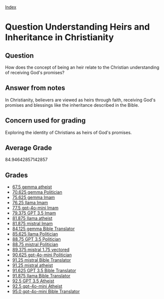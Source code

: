 
[Index](../../index.md)
# Question Understanding Heirs and Inheritance in Christianity
## Question
How does the concept of being an heir relate to the Christian understanding of receiving God's promises?

## Answer from notes
In Christianity, believers are viewed as heirs through faith, receiving God's promises and blessings like the inheritance described in the Bible.

## Concern used for grading
Exploring the identity of Christians as heirs of God's promises.

## Average Grade
84.94642857142857

## Grades
 * [67.5 gemma atheist](../answers/gemma_atheist/Understanding_Heirs_and_Inheritance_in_Christianity.md)
 * [70.625 gemma Politician](../answers/gemma_Politician/Understanding_Heirs_and_Inheritance_in_Christianity.md)
 * [75.625 gemma Imam](../answers/gemma_Imam/Understanding_Heirs_and_Inheritance_in_Christianity.md)
 * [76.25 llama Imam](../answers/llama_Imam/Understanding_Heirs_and_Inheritance_in_Christianity.md)
 * [77.5 gpt-4o-mini Imam](../answers/gpt-4o-mini_Imam/Understanding_Heirs_and_Inheritance_in_Christianity.md)
 * [79.375 GPT 3.5 Imam](../answers/GPT_3.5_Imam/Understanding_Heirs_and_Inheritance_in_Christianity.md)
 * [81.875 llama atheist](../answers/llama_atheist/Understanding_Heirs_and_Inheritance_in_Christianity.md)
 * [81.875 mistral Imam](../answers/mistral_Imam/Understanding_Heirs_and_Inheritance_in_Christianity.md)
 * [84.125 gemma Bible Translator](../answers/gemma_Bible_Translator/Understanding_Heirs_and_Inheritance_in_Christianity.md)
 * [85.625 llama Politician](../answers/llama_Politician/Understanding_Heirs_and_Inheritance_in_Christianity.md)
 * [88.75 GPT 3.5 Politician](../answers/GPT_3.5_Politician/Understanding_Heirs_and_Inheritance_in_Christianity.md)
 * [88.75 mistral Politician](../answers/mistral_Politician/Understanding_Heirs_and_Inheritance_in_Christianity.md)
 * [89.375 mistral 1.75 vectored](../answers/mistral_1.75_vectored/Understanding_Heirs_and_Inheritance_in_Christianity.md)
 * [90.625 gpt-4o-mini Politician](../answers/gpt-4o-mini_Politician/Understanding_Heirs_and_Inheritance_in_Christianity.md)
 * [91.25 mistral Bible Translator](../answers/mistral_Bible_Translator/Understanding_Heirs_and_Inheritance_in_Christianity.md)
 * [91.25 mistral atheist](../answers/mistral_atheist/Understanding_Heirs_and_Inheritance_in_Christianity.md)
 * [91.625 GPT 3.5 Bible Translator](../answers/GPT_3.5_Bible_Translator/Understanding_Heirs_and_Inheritance_in_Christianity.md)
 * [91.875 llama Bible Translator](../answers/llama_Bible_Translator/Understanding_Heirs_and_Inheritance_in_Christianity.md)
 * [92.5 GPT 3.5 Atheist](../answers/GPT_3.5_Atheist/Understanding_Heirs_and_Inheritance_in_Christianity.md)
 * [92.5 gpt-4o-mini Atheist](../answers/gpt-4o-mini_Atheist/Understanding_Heirs_and_Inheritance_in_Christianity.md)
 * [95.0 gpt-4o-mini Bible Translator](../answers/gpt-4o-mini_Bible_Translator/Understanding_Heirs_and_Inheritance_in_Christianity.md)

